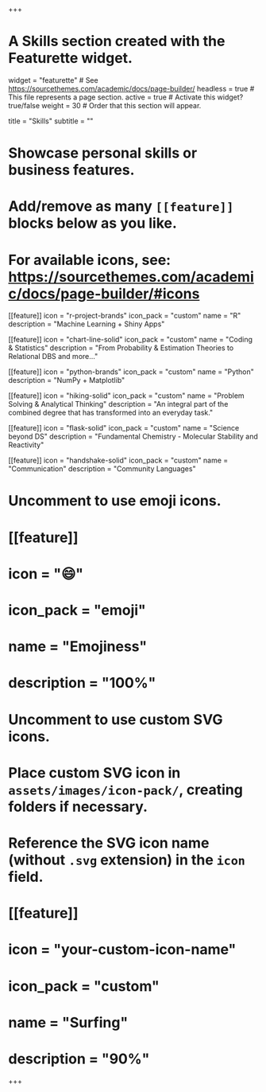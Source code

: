 +++
# A Skills section created with the Featurette widget.
widget = "featurette"  # See https://sourcethemes.com/academic/docs/page-builder/
headless = true  # This file represents a page section.
active = true  # Activate this widget? true/false
weight = 30  # Order that this section will appear.

title = "Skills"
subtitle = ""

# Showcase personal skills or business features.
# 
# Add/remove as many `[[feature]]` blocks below as you like.
# 
# For available icons, see: https://sourcethemes.com/academic/docs/page-builder/#icons

[[feature]]
  icon = "r-project-brands"
  icon_pack = "custom"
  name = "R"
  description = "Machine Learning + Shiny Apps"
  
[[feature]]
  icon = "chart-line-solid"
  icon_pack = "custom"
  name = "Coding & Statistics"
  description = "From Probability & Estimation Theories to Relational DBS and more..."  
  
[[feature]]
  icon = "python-brands"
  icon_pack = "custom"
  name = "Python"
  description = "NumPy + Matplotlib"

[[feature]]
  icon = "hiking-solid"
  icon_pack = "custom"
  name = "Problem Solving & Analytical Thinking"
  description = "An integral part of the combined degree that has transformed into an everyday task."

[[feature]]
  icon = "flask-solid"
  icon_pack = "custom"
  name = "Science beyond DS"
  description = "Fundamental Chemistry - Molecular Stability and Reactivity"

[[feature]]
  icon = "handshake-solid"
  icon_pack = "custom"
  name = "Communication"
  description = "Community Languages"


# Uncomment to use emoji icons.
# [[feature]]
#  icon = ":smile:"
#  icon_pack = "emoji"
#  name = "Emojiness"
#  description = "100%"  

# Uncomment to use custom SVG icons.
# Place custom SVG icon in `assets/images/icon-pack/`, creating folders if necessary.
# Reference the SVG icon name (without `.svg` extension) in the `icon` field.
# [[feature]]
#  icon = "your-custom-icon-name"
#  icon_pack = "custom"
#  name = "Surfing"
#  description = "90%"

+++

